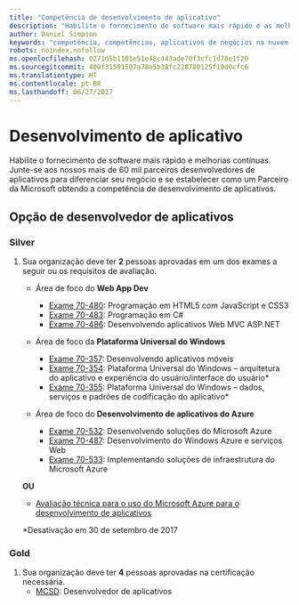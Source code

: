 ```yaml
---
title: "Competência de desenvolvimento de aplicativo"
description: "Habilite o fornecimento de software mais rápido e as melhorias contínuas. Junte-se aos nossos mais de 60 mil parceiros desenvolvedores de aplicativos para diferenciar seu negócio e se estabelecer como um Parceiro da Microsoft obtendo a competência de desenvolvimento de aplicativos."
author: Daniel Simpson
keywords: "competência, competências, aplicativos de negócios na nuvem, desenvolvimento de aplicativos"
robots: noindex,nofollow
ms.openlocfilehash: 0271d5b1101e51e48c443ade70f3cfc1d78e1f20
ms.sourcegitcommit: 400f31501507a78a5b38fc228780125f19d0cfc6
ms.translationtype: HT
ms.contentlocale: pt-BR
ms.lasthandoff: 06/27/2017
---
```

# <a name="application-development"></a>Desenvolvimento de aplicativo 

Habilite o fornecimento de software mais rápido e melhorias contínuas. Junte-se aos nossos mais de 60 mil parceiros desenvolvedores de aplicativos para diferenciar seu negócio e se estabelecer como um Parceiro da Microsoft obtendo a competência de desenvolvimento de aplicativos.

## <a name="application-builder-option"></a>Opção de desenvolvedor de aplicativos

### <a name="silver"></a>Silver
1. Sua organização deve ter **2** pessoas aprovadas em um dos exames a seguir ou os requisitos de avaliação.

    - Área de foco do **Web App Dev**
        - [Exame 70-480](https://www.microsoft.com/en-us/learning/exam-70-480.aspx): Programação em HTML5 com JavaScript e CSS3  
        - [Exame 70-483](https://www.microsoft.com/en-us/learning/exam-70-483.aspx): Programação em C# 
        - [Exame 70-486](https://www.microsoft.com/en-us/learning/exam-70-486.aspx): Desenvolvendo aplicativos Web MVC ASP.NET  

    - Área de foco da **Plataforma Universal do Windows**
        - [Exame 70-357](https://www.microsoft.com/en-us/learning/exam-70-357.aspx): Desenvolvendo aplicativos móveis 
        - [Exame 70-354](https://www.microsoft.com/en-us/learning/exam-70-354.aspx): Plataforma Universal do Windows – arquitetura do aplicativo e experiência do usuário/interface do usuário*  
        - [Exame 70-355](https://www.microsoft.com/en-us/learning/exam-70-355.aspx): Plataforma Universal do Windows – dados, serviços e padrões de codificação do aplicativo*  

    - Área de foco do **Desenvolvimento de aplicativos do Azure**
        - [Exame 70-532](https://www.microsoft.com/en-us/learning/exam-70-532.aspx): Desenvolvendo soluções do Microsoft Azure 
        - [Exame 70-487](https://www.microsoft.com/en-us/learning/exam-70-487.aspx): Desenvolvimento do Windows Azure e serviços Web
        - [Exame 70-533](https://www.microsoft.com/en-us/learning/exam-70-533.aspx): Implementando soluções de infraestrutura do Microsoft Azure   

    **OU** 

    -  [Avaliação técnica para o uso do Microsoft Azure para o desenvolvimento de aplicativos](https://partneruniversity.microsoft.com/?whr=uri:MicrosoftAccount&courseId=12213&scoId=lyCxoLBVB_4105299993)
    
    *Desativação em 30 de setembro de 2017  

### <a name="gold"></a>Gold
1. Sua organização deve ter **4** pessoas aprovadas na certificação necessária.
    - [MCSD](https://www.microsoft.com/en-us/learning/mcsd-app-builder-certification.aspx): Desenvolvedor de aplicativos 

